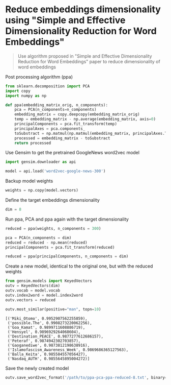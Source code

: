 
# Reduce embeddings dimensionality using "Simple and Effective Dimensionality Reduction for Word Embeddings"
> Use algorithm proposed in "Simple and Effective Dimensionality Reduction for Word Embeddings" paper to reduce dimensionality of word embeddings

Post processing algorithm (ppa)

```python
from sklearn.decomposition import PCA
import copy
import numpy as np

def ppa(embedding_matrix_orig, n_components):
    pca = PCA(n_components=n_components)
    embedding_matrix = copy.deepcopy(embedding_matrix_orig)
    temp = embedding_matrix - np.average(embedding_matrix, axis=0)
    principalComponents = pca.fit_transform(temp)
    principalAxes = pca.components_
    toSubstract = np.matmul(np.matmul(embedding_matrix, principalAxes.T), principalAxes)
    processed = embedding_matrix - toSubstract
    return processed
```

Use Gensim to get the pretrained GoogleNews word2vec model

```python
import gensim.downloader as api

model = api.load('word2vec-google-news-300')
```

Backup model weights

```python
weights = np.copy(model.vectors)
```

Define the target embeddings dimensionality 

```python
dim = 8
```

Run ppa, PCA and ppa again with the target dimensionality

```python
reduced = ppa(weights, n_components = 300)
```

```python
pca = PCA(n_components = dim)
reduced = reduced - np.mean(reduced)
principalComponents = pca.fit_transform(reduced)
```

```python
reduced = ppa(principalComponents, n_components = dim)
```

Create a new model, identical to the original one, but with the reduced weights

```python
from gensim.models import KeyedVectors
outv = KeyedVectors(dim)
outv.vocab = model.vocab
outv.index2word = model.index2word
outv.vectors = reduced
```

```python
outv.most_similar(positive="man", topn=10)
```




    [('Miki_Otomo', 0.9952907562255859),
     ('possible.The', 0.9908273220062256),
     ('Goa_Kamat', 0.9899711608886719),
     ('Hensyel', 0.9896929264068604),
     ('Destination_PEACE', 0.9877277612686157),
     ('Peteraf', 0.9874942302703857),
     ('Gaoganediwe', 0.9873812198638916),
     ('Islamofascism_Awareness_Week', 0.9869686365127563),
     ('Balla_Keita', 0.985584557056427),
     ('Nasdaq_AUTH', 0.9855645895004272)]



Save the newly created model

```python
outv.save_word2vec_format('/path/to/ppa-pca-ppa-reduced-8.txt', binary=False)
```
